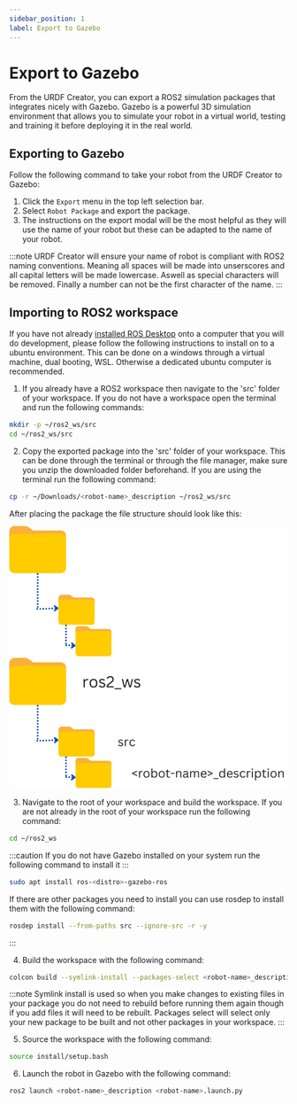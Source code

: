 ```yaml
---
sidebar_position: 1
label: Export to Gazebo
---
```



# Export to Gazebo

From the URDF Creator, you can export a ROS2 simulation packages that integrates nicely with Gazebo. Gazebo is a powerful 3D simulation environment that allows you to simulate your robot in a virtual world, testing and training it before deploying it in the real world.

## Exporting to Gazebo

Follow the following command to take your robot from the URDF Creator to Gazebo:

1. Click the `Export` menu in the top left selection bar.
2. Select `Robot Package` and export the package.
3. The instructions on the export modal will be the most helpful as they will use the name of your robot but these can be adapted to the name of your robot.

:::note
URDF Creator will ensure your name of robot is compliant with ROS2 naming conventions. Meaning all spaces will be made into unserscores and all capital letters will be made lowercase. Aswell as special characters will be removed. Finally a number can not be the first character of the name.
:::

## Importing to ROS2 workspace

If you have not already [installed ROS Desktop](https://docs.ros.org/en/jazzy/Installation/Ubuntu-Install-Debs.html) onto a computer that you will do development, please follow the following instructions to install on to a ubuntu environment. This can be done on a windows through a virtual machine, dual booting, WSL. Otherwise a dedicated ubuntu computer is recommended. 

1. If you already have a ROS2 workspace then navigate to the 'src' folder of your workspace. If you do not have a workspace open the terminal and run the following commands:
```bash
mkdir -p ~/ros2_ws/src
cd ~/ros2_ws/src
```

2. Copy the exported package into the 'src' folder of your workspace. This can be done through the terminal or through the file manager, make sure you unzip the downloaded folder beforehand. If you are using the terminal run the following command:
```bash
cp -r ~/Downloads/<robot-name>_description ~/ros2_ws/src
```

After placing the package the file structure should look like this:

![Idea Flow](./img/file_structure_dark.png#gh-dark-mode-only)
![Idea Flow](./img/file_structure_light.png#gh-light-mode-only)

3. Navigate to the root of your workspace and build the workspace. If you are not already in the root of your workspace run the following command:
```bash
cd ~/ros2_ws
```

:::caution
If you do not have Gazebo installed on your system run the following command to install it
:::

```bash
sudo apt install ros-<distro>-gazebo-ros
```
If there are other packages you need to install you can use rosdep to install them with the following command:
```bash
rosdep install --from-paths src --ignore-src -r -y
```
:::

4. Build the workspace with the following command:
```bash
colcon build --symlink-install --packages-select <robot-name>_description
```

:::note
Symlink install is used so when you make changes to existing files in your package you do not need to rebuild before running them again though if you add files it will need to be rebuilt. Packages select will select only your new package to be built and not other packages in your workspace.
:::

5. Source the workspace with the following command:
```bash
source install/setup.bash
```

6. Launch the robot in Gazebo with the following command:
```bash
ros2 launch <robot-name>_description <robot-name>.launch.py
```




